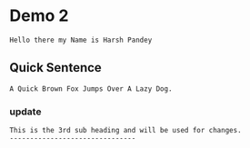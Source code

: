 # Demo 2
    Hello there my Name is Harsh Pandey

## Quick Sentence 
    A Quick Brown Fox Jumps Over A Lazy Dog.

### update
    This is the 3rd sub heading and will be used for changes.
    -------------------------------